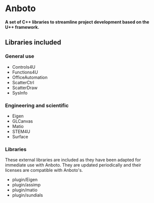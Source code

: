 <!--
  Title: Anboto
  Description: A set of C++ libraries to streamline project development based on the U++ framework
  Authors: Iñaki Zabala.
  -->

# Anboto
**A set of C++ libraries to streamline project development based on the U++ framework.**

## Libraries included
### General use
* Controls4U
* Functions4U
* OfficeAutomation
* ScatterCtrl
* ScatterDraw
* SysInfo
 
### Engineering and scientific
* Eigen
* GLCanvas
* Matio
* STEM4U
* Surface

### Libraries
These external libraries are included as they have been adapted for immediate use with Anboto. They are updated periodically and their licenses are compatible with Anboto's.
* plugin/Eigen
* plugin/assimp
* plugin/matio
* plugin/sundials
